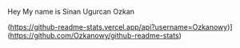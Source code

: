 Hey My name is Sinan Ugurcan Ozkan 

(https://github-readme-stats.vercel.app/api?username=Ozkanowy)](https://github.com/Ozkanowy/github-readme-stats)










